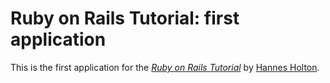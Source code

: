 # Ruby on Rails Tutorial: first application

This is the first application for the
[*Ruby on Rails Tutorial*](http://railstutorial.org/)
by [Hannes Holton](http://www.holtonfamily.net/).